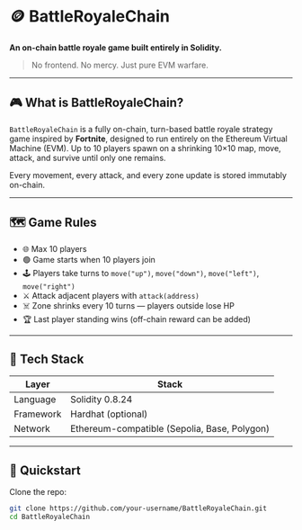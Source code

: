 # 🪙 BattleRoyaleChain       
     
**An on-chain battle royale game built entirely in Solidity.**  
      
> No frontend. No mercy. Just pure EVM warfare.     
       
---   
 
## 🎮 What is BattleRoyaleChain?      
  
`BattleRoyaleChain` is a fully on-chain, turn-based battle royale strategy game inspired by **Fortnite**, designed to run entirely on the Ethereum Virtual Machine (EVM). Up to 10 players spawn on a shrinking 10×10 map, move, attack, and survive until only one remains.    
          
Every movement, every attack, and every zone update is stored immutably on-chain.    
    
---   
    
## 🗺️ Game Rules     
     
- 🌐 Max 10 players     
- 🟢 Game starts when 10 players join  
- 🕹️ Players take turns to `move("up")`, `move("down")`, `move("left")`, `move("right")`
- ⚔️ Attack adjacent players with `attack(address)`
- ☠️ Zone shrinks every 10 turns — players outside lose HP 
- 🏆 Last player standing wins (off-chain reward can be added)

---
 
## 🔧 Tech Stack

| Layer     | Stack                            |
|-----------|----------------------------------|
| Language  | Solidity 0.8.24                  |
| Framework | Hardhat (optional)               |
| Network   | Ethereum-compatible (Sepolia, Base, Polygon) |

---

## 🚀 Quickstart

Clone the repo: 

```bash
git clone https://github.com/your-username/BattleRoyaleChain.git
cd BattleRoyaleChain
